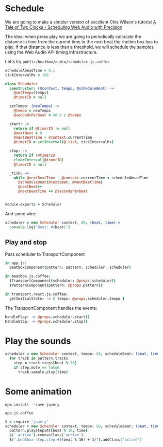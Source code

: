 
# Schedule

We are going to make a simpler version of excellent Chis Wilson's tutorial
[A Tale of Two Clocks - Scheduling Web Audio with Precision](http://www.html5rocks.com/en/tutorials/audio/scheduling)

The idea: when press play we are going to periodically calculate the distance in time
from the current time to the next beat the rhythm box has to play.
If that distance is less than a threshold, we will schedule the samples using
the Web Audio API timing infrastructure.

Let's try `public/beatbox/audio/scheduler.js.coffee`
~~~coffee
scheduleAheadTime = 0.1
tickIntervalMs = 100

class Scheduler
  constructor: (@context, tempo, @scheduleBeat) ->
    @setTempo(tempo)
    @timerID = null

  setTempo: (newTempo) ->
    @tempo = newTempo
    @secondsPerBeat = 60.0 / @tempo

  start: ->
    return if @timerID != null
    @nextBeat = 0
    @nextBeatTime = @context.currentTime
    @timerID = setInterval(@_tick, tickIntervalMs)

  stop: ->
    return if !@timerID
    clearInterval(@timerID)
    @timerID = null

  _tick: =>
    while @nextBeatTime - @context.currentTime < scheduleAheadTime
      @scheduleBeat(@nextBeat, @nextBeatTime)
      @nextBeat++
      @nextBeatTime += @secondsPerBeat


module.exports = Scheduler
~~~

And some wire:
~~~coffee
scheduler = new Scheduler context, 80, (beat, time)->
  console.log("Beat: #{beat}")
~~~

## Play and stop

Pass scheduler to TransportComponent
~~~coffee
in app.js:
  BeatboxComponent(pattern: pattern, scheduler: scheduler)

in beatbox.js.coffee:
  (TransportComponent(scheduler: @props.scheduler))
  (PatternComponent(pattern: @props.pattern))

in transport.react.js.coffee:
  getInitialState: -> { tempo: @props.scheduler.tempo }
~~~


The TransportComponent handles the events:
~~~coffee
handlePlay: -> @props.scheduler.start()
handleStop: -> @props.scheduler.stop()
~~~

# Play the sounds
~~~coffee
scheduler = new Scheduler context, tempo: 80, scheduleBeat: (beat, time)->
  for track in pattern.tracks
    step = track.steps[beat % 16]
    if step.mute == false
      track.sample.play(time)
~~~

# Some animation

~~~
npm install --save jquery
~~~

`app.js.coffee`
~~~coffee
$ = require 'jquery'
scheduler = new Scheduler context, tempo: 80, scheduleBeat: (beat, time)->
  pattern.playStepsAt(beat % 16, time)
  $('.active').removeClass('active')
  $(".beatbox-step.step-#{(beat % 16) + 1}").addClass('active')
~~~
